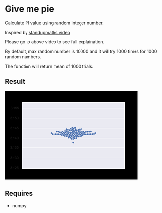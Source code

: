 # Give me pie
Calculate PI value using random integer number.

Inspired by [standupmaths video](https://www.youtube.com/watch?v=RZBhSi_PwHU) 

Please go to above video to see full explaination.

By default, max random number is 10000 and it will try 1000 times for 1000 random numbers.

The function will return mean of 1000 trials.

## Result
![100 results PI distribution](/figures/result.png)

## Requires
* numpy